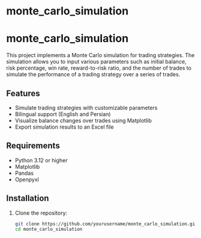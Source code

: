 ﻿# monte_carlo_simulation

# monte_carlo_simulation

This project implements a Monte Carlo simulation for trading strategies. The simulation allows you to input various parameters such as initial balance, risk percentage, win rate, reward-to-risk ratio, and the number of trades to simulate the performance of a trading strategy over a series of trades.

## Features

- Simulate trading strategies with customizable parameters
- Bilingual support (English and Persian)
- Visualize balance changes over trades using Matplotlib
- Export simulation results to an Excel file

## Requirements

- Python 3.12 or higher
- Matplotlib
- Pandas
- Openpyxl

## Installation

1. Clone the repository:
   ```sh
   git clone https://github.com/yourusername/monte_carlo_simulation.git
   cd monte_carlo_simulation